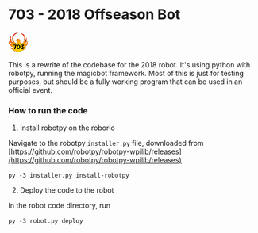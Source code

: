 # 703 - 2018 Offseason Bot

![703 Phoenix Logo](docs/703.png)

This is a rewrite of the codebase for the 2018 robot. It's using python with robotpy, running the magicbot framework. Most of this is just for testing purposes, but should be a fully working program that can be used in an official event.

### How to run the code

1. Install robotpy on the roborio

Navigate to the robotpy `installer.py` file, downloaded from [https://github.com/robotpy/robotpy-wpilib/releases](https://github.com/robotpy/robotpy-wpilib/releases)

```
py -3 installer.py install-robotpy
```

2. Deploy the code to the robot

In the robot code directory, run

```
py -3 robot.py deploy
```